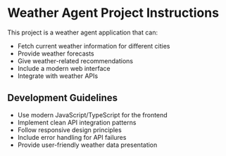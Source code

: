 <!-- Use this file to provide workspace-specific custom instructions to Copilot. For more details, visit https://code.visualstudio.com/docs/copilot/copilot-customization#_use-a-githubcopilotinstructionsmd-file -->

# Weather Agent Project Instructions

This project is a weather agent application that can:
- Fetch current weather information for different cities
- Provide weather forecasts
- Give weather-related recommendations
- Include a modern web interface
- Integrate with weather APIs

## Development Guidelines
- Use modern JavaScript/TypeScript for the frontend
- Implement clean API integration patterns
- Follow responsive design principles
- Include error handling for API failures
- Provide user-friendly weather data presentation